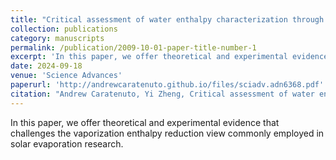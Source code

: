 ```yaml
---
title: "Critical assessment of water enthalpy characterization through dark environment evaporation"
collection: publications
category: manuscripts
permalink: /publication/2009-10-01-paper-title-number-1
excerpt: 'In this paper, we offer theoretical and experimental evidence that challenges the vaporization enthalpy reduction view commonly employed in solar evaporation research.'
date: 2024-09-18
venue: 'Science Advances'
paperurl: 'http://andrewcaratenuto.github.io/files/sciadv.adn6368.pdf'
citation: "Andrew Caratenuto, Yi Zheng, Critical assessment of water enthalpy characterization through dark environment evaporation. <i>Sci. Adv.</i> <b>10</b>, eadn6368 (2024)."
---
```


In this paper, we offer theoretical and experimental evidence that challenges the vaporization enthalpy reduction view commonly employed in solar evaporation research.
